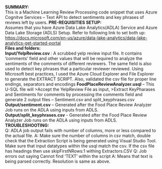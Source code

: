 <b>SUMMARY:</b> <br/>
This is a Machine Learning Review Processing code snippet that uses Azure Cognitve Services – Text API to detect sentiments and key phrases of reviews left by users. 
<b>PRE-REQUISITIES SETUP:</b> <br/>
Assumes that you have Azure Data Lake Analytics(ADLA) Service and Azure Data Lake Storage (ADLS) Setup. Refer to following link to set both up: https://docs.microsoft.com/en-us/azure/data-lake-analytics/data-lake-analytics-get-started-portal
<br/><b>Files and folders: </b> <br/>
<b>Input/YelpReview.csv </b> : A scrubbed yelp review input file. It contains ‘comments’ field and other values that will be required to analyze the sentiments of the comments of different reviewers. The same field is also used to detect key phrases that a particular reviewer reviewed.
Using Microsoft best practices, I used the Azure Cloud Explorer and File Explorer to generate the EXTRACT SCRIPT. Also, validated the csv file for proper line endings, separators and encodings
<b>FoodPlaceReviewAnalyzer.usql </b> –  This U-SQL file will >Accept the YelpReview File as input, >Extract KeyPharases and Sentiments for comments by processing the comments field and generate 2 output files – Sentiment.csv and split_keyphrases.csv
<b>Output/sentiment.csv</b> – Generated after the Food Place Review Analyzer Job runs on the ADLA using inputs from ADLS.
<b>Output/split_keyphrases.csv</b> - Generated after the Food Place Review Analyzer Job runs on the ADLA using inputs from ADLS.
<b>TROUBLESHOOTING:</b> <br/>
Q: ADLA job output fails with number of columns, more or less compared to the actual file.
A: Make sure the number of columns in csv match, double check that the Extraction Script is being generated using Visual Studio Tool. Make sure that input datatypes within the usql match the csv. If the csv file has headings then use skipFirstNRows:1 withing Extractors.CSV
Q: Job errors out saying Cannot find ‘TEXT’ within the script
A: Means that text is being parsed correctly. Resolution is same as above.
